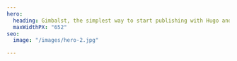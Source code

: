 ```yaml
---
hero:
  heading: Gimbalst, the simplest way to start publishing with Hugo and Forestry.
  maxWidthPX: "652"
seo:
  image: "/images/hero-2.jpg"

---
```

